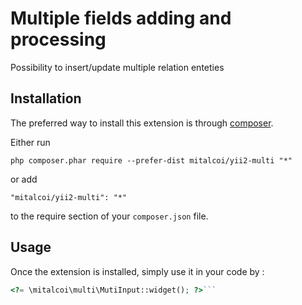 Multiple fields adding and processing
=====================================
Possibility to insert/update multiple relation enteties

Installation
------------

The preferred way to install this extension is through [composer](http://getcomposer.org/download/).

Either run

```
php composer.phar require --prefer-dist mitalcoi/yii2-multi "*"
```

or add

```
"mitalcoi/yii2-multi": "*"
```

to the require section of your `composer.json` file.


Usage
-----

Once the extension is installed, simply use it in your code by  :

```php
<?= \mitalcoi\multi\MutiInput::widget(); ?>```